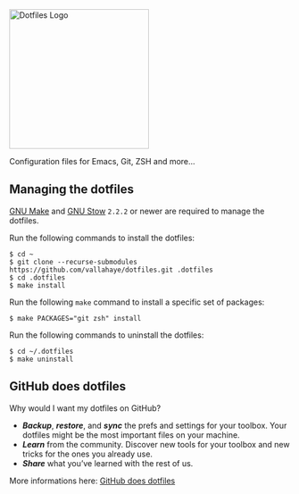 <img src="https://dotfiles.github.io/images/dotfiles-logo.png" width="250" title="Dotfiles Logo">

Configuration files for Emacs, Git, ZSH and more...

## Managing the dotfiles 

[GNU Make](https://www.gnu.org/software/make/) and [GNU Stow](https://www.gnu.org/software/stow/)
`2.2.2` or newer are required to manage the dotfiles.

Run the following commands to install the dotfiles:

```console
$ cd ~
$ git clone --recurse-submodules https://github.com/vallahaye/dotfiles.git .dotfiles
$ cd .dotfiles
$ make install
```

Run the following `make` command to install a specific set of packages:

```console
$ make PACKAGES="git zsh" install
```

Run the following commands to uninstall the dotfiles:

```console
$ cd ~/.dotfiles
$ make uninstall
```

## GitHub does dotfiles

Why would I want my dotfiles on GitHub?

- **_Backup_**, **_restore_**, and **_sync_** the prefs and settings for your toolbox. Your
dotfiles might be the most important files on your machine.
- **_Learn_** from the community. Discover new tools for your toolbox and new tricks for the ones
you already use.
- **_Share_** what you’ve learned with the rest of us.

More informations here: [GitHub does dotfiles](https://dotfiles.github.io/)
